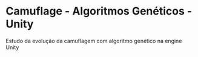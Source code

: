 # Camuflage - Algoritmos Genéticos - Unity
Estudo da evolução da camuflagem com algoritmo genético na engine Unity
